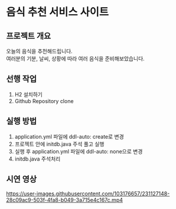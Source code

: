 # 음식 추천 서비스 사이트

## 프로젝트 개요
오늘의 음식을 추천해드립니다.</br>
여러분의 기분, 날씨, 상황에 따라 여러 음식을 준비해보았습니다.</br>


## 선행 작업
1. H2 설치하기
2. Github Repository clone

## 실행 방법
1. application.yml 파일에 ddl-auto: create로 변경
2. 프로젝트 안에 initdb.java 주석 풀고 실행
3. 실행 후 application.yml 파일에 ddl-auto: none으로 변경
4. initdb.java 주석처리

## 시연 영상
https://user-images.githubusercontent.com/103176657/231127148-28c09ac9-503f-4fa8-b049-3a715e4c167c.mp4

